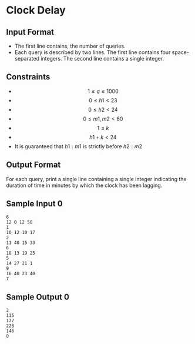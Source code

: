 # Clock Delay

## Input Format

* The first line contains, the number of queries.
* Each query is described by two lines. The first line contains four space-separated integers. The second line contains
  a single integer.

## Constraints

* $$1 \leq q \leq 1000$$
* $$0 \leq h1 < 23$$
* $$0 \leq h2 < 24$$
* $$0 \leq m1, m2 < 60$$
* $$1 \leq k$$
* $$h1 + k < 24$$
* It is guaranteed that $h1:m1$ is strictly before $h2:m2$

## Output Format

For each query, print a single line containing a single integer indicating the duration of time in minutes by which the
clock has been lagging.

## Sample Input 0

```
6
12 0 12 58
1
10 12 10 17
2
11 40 15 33
6
18 13 19 25
5
14 27 21 1
9
16 40 23 40
7
```

## Sample Output 0

```
2
115
127
228
146
0
```